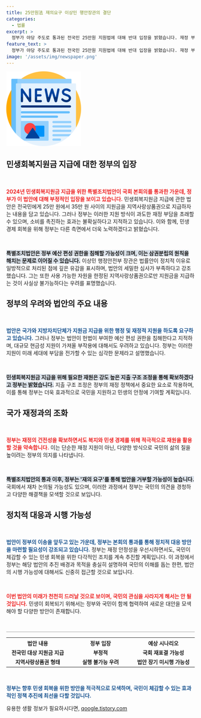 ```yaml
---
title: 25만원法 재의요구 이상민 행안장관의 결단
categories:
  - 법률
excerpt: >
  정부가 야당 주도로 통과된 전국민 25만원 지원법에 대해 반대 입장을 밝혔습니다. 재정 부담, 소비 촉진의 불확실성 등 우려를 표명하며, 대통령의 거부권 행사를 예고했습니다. 법안의 미래는 불투명합니다! 클릭하고 자세히 알아보세요.
feature_text: >
  정부가 야당 주도로 통과된 전국민 25만원 지원법에 대해 반대 입장을 밝혔습니다. 재정 부담, 소비 촉진의 불확실성 등 우려를 표명하며, 대통령의 거부권 행사를 예고했습니다. 법안의 미래는 불투명합니다! 클릭하고 자세히 알아보세요.
image: '/assets/img/newspaper.png'
---
```


<p><img src="/assets/img/newspaper.png" alt="kimp 속보" /></p>

<h2 data-ke-size="size26">민생회복지원금 지급에 대한 정부의 입장</h2>

<p><p data-ke-size="size16">&nbsp;</p><b><span style="color: #ee2323;">2024년 민생회복지원금 지급을 위한 특별조치법안이 국회 본회의를 통과한 가운데, 정부가 이 법안에 대해 부정적인 입장을 보이고 있습니다.</span></b> 민생회복지원금 지급에 관한 법안은 전국민에게 25만 원에서 35만 원 사이의 지원금을 지역사랑상품권으로 지급하자는 내용을 담고 있습니다. 그러나 정부는 이러한 지원 방식이 과도한 재정 부담을 초래할 수 있으며, 소비를 촉진하는 효과는 불확실하다고 지적하고 있습니다. 이와 함께, 민생 경제 회복을 위해 정부는 다른 측면에서 더욱 노력하겠다고 밝혔습니다.</p>

<p><p data-ke-size="size16">&nbsp;</p><b><span style="background-color: #21538527;">특별조치법안은 정부 예산 편성 권한을 침해할 가능성이 크며, 이는 삼권분립의 원칙을 해치는 문제로 이어질 수 있습니다.</span></b> 이상민 행정안전부 장관은 법률안이 정치적 이유로 일방적으로 처리된 점에 깊은 유감을 표시하며, 법안의 세밀한 심사가 부족하다고 강조했습니다. 그는 또한 사용 가능한 자원을 한정된 지역사랑상품권으로만 지원금을 지급하는 것이 사실상 불가능하다는 우려를 표명했습니다.</p>

<h2 data-ke-size="size26">정부의 우려와 법안의 주요 내용</h2>

<p><p data-ke-size="size16">&nbsp;</p><b><span style="color: #1a5490;">법안은 국가와 지방자치단체가 지원금 지급을 위한 행정 및 재정적 지원을 하도록 요구하고 있습니다.</span></b> 그러나 정부는 법안이 헌법이 부여한 예산 편성 권한을 침해한다고 지적하며, 대규모 현금성 지원이 가져올 부작용에 대해서도 우려하고 있습니다. 정부는 이러한 지원이 미래 세대에 부담을 전가할 수 있는 심각한 문제라고 설명했습니다.</p>

<p><p data-ke-size="size16">&nbsp;</p><b><span style="background-color: #21538527;">민생회복지원금 지급을 위해 필요한 재원은 강도 높은 지출 구조 조정을 통해 확보하겠다고 정부는 밝혔습니다.</span></b> 지출 구조 조정은 정부의 재정 정책에서 중요한 요소로 작용하며, 이를 통해 정부는 더욱 효과적으로 국민을 지원하고 민생의 안정에 기여할 계획입니다.</p>

<h2 data-ke-size="size26">국가 재정과의 조화</h2>

<p><p data-ke-size="size16">&nbsp;</p><b><span style="color: #ee2323;">정부는 재정의 건전성을 확보하면서도 복지와 민생 경제를 위해 적극적으로 재원을 활용할 것을 약속합니다.</span></b> 이는 단순한 재정 지원이 아닌, 다양한 방식으로 국민의 삶의 질을 높이려는 정부의 의지를 나타냅니다. </p>

<p><p data-ke-size="size16">&nbsp;</p><b><span style="background-color: #21538527;">특별조치법안의 통과 이후, 정부는 '재의 요구'를 통해 법안을 거부할 가능성이 높습니다.</span></b> 국회에서 재차 논의될 가능성도 있으며, 이러한 과정에서 정부는 국민의 의견을 경청하고 다양한 해결책을 모색할 것으로 보입니다.</p>

<h2 data-ke-size="size26">정치적 대응과 시행 가능성</h2>

<p><p data-ke-size="size16">&nbsp;</p><b><span style="color: #1a5490;">법안이 정부의 이송을 앞두고 있는 가운데, 정부는 본회의 통과를 통해 정치적 대응 방안을 마련할 필요성이 강조되고 있습니다.</span></b> 정부는 재정 안정성을 우선시하면서도, 국민이 체감할 수 있는 민생 회복을 위한 다각적인 조치를 계속 추진할 계획입니다. 이 과정에서 정부는 해당 법안의 추진 배경과 목적을 충실히 설명하여 국민의 이해를 돕는 한편, 법안의 시행 가능성에 대해서도 신중히 접근할 것으로 보입니다.</p>

<p><p data-ke-size="size16">&nbsp;</p> <b><span style="color: #ee2323;">이번 법안의 미래가 천천히 드러날 것으로 보이며, 국민의 관심을 사라지게 해서는 안 될 것입니다.</span></b> 민생이 회복되기 위해서는 정부와 국민이 함께 협력하여 새로운 대안을 모색해야 할 다양한 방안이 존재합니다.</p>

<p><p data-ke-size="size16">&nbsp;</p> <hr style="height:2px; border:none; background-color:#ccc;" /></p>

<table style="width: 100%; text-align: center;">
  <tr>
    <th style="width: 25%;"><b>법안 내용</b></th>
    <th style="width: 25%;"><b>정부 입장</b></th>
    <th style="width: 25%;"><b>예상 시나리오</b></th>
  </tr>
  <tr>
    <td style="text-align: center; height: 17px;"><b>전국민 대상 지원금 지급</b></td>
    <td style="text-align: center; height: 17px;"><b>부정적</b></td>
    <td style="text-align: center; height: 17px;"><b>국회 재표결 가능성</b></td>
  </tr>
  <tr>
    <td style="text-align: center; height: 17px;"><b>지역사랑상품권 형태</b></td>
    <td style="text-align: center; height: 17px;"><b>실행 불가능 우려</b></td>
    <td style="text-align: center; height: 17px;"><b>법안 장기 미시행 가능성</b></td>
  </tr>
</table>

<p><p data-ke-size="size16">&nbsp;</p> <b><span style="color: #1a5490;">정부는 향후 민생 회복을 위한 방안을 적극적으로 모색하며, 국민이 체감할 수 있는 효과적인 정책 추진에 최선을 다할 것입니다.</span></b></p>
유용한 생활 정보가 필요하시다면, <a href="https://qoogle.tistory.com" rel="dofollow">qoogle.tistory.com</a>


